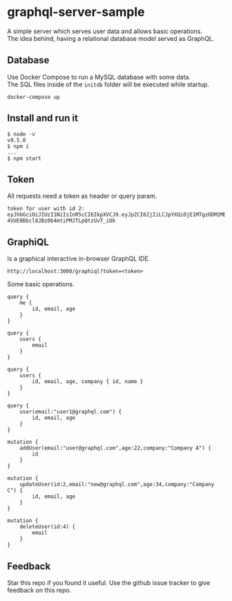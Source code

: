 # graphql-server-sample
A simple server which serves user data and allows basic operations.  
The idea behind, having a relational database model served as GraphQL.  

## Database
Use Docker Compose to run a MySQL database with some data.  
The SQL files inside of the `initdb` folder will be executed while startup.  

    docker-compose up

## Install and run it

    $ node -v
    v9.5.0
    $ npm i
    ...
    $ npm start

## Token
All requests need a token as header or query param.

    token for user with id 2: eyJhbGciOiJIUzI1NiIsInR5cCI6IkpXVCJ9.eyJpZCI6IjIiLCJpYXQiOjE1MTgzODM2MDZ9.I9GbV7a-4VUE8Bbcl8JBz0b4mtiPMJTLpQtzUvT_iOk

## GraphiQL
Is a graphical interactive in-browser GraphQL IDE. 

    http://localhost:3000/graphiql?token=<token>

Some basic operations.
    
    query {
        me {
            id, email, age
        }
    }

    query {
        users {
            email
        }
    }

    query {
        users {
            id, email, age, company { id, name }
        }
    }

    query {
        user(email:"user1@graphql.com") {
            id, email, age
        }
    }

    mutation {
        addUser(email:"user@graphql.com",age:22,company:"Company A") {
            id
        }
    }

    mutation {
        updateUser(id:2,email:"new@graphql.com",age:34,company:"Company C") {
            id, email, age
        }
    }

    mutation {
        deleteUser(id:4) {
            email
        }
    }

## Feedback
Star this repo if you found it useful. Use the github issue tracker to give feedback on this repo.
